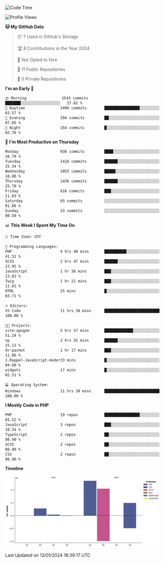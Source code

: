 <!--START_SECTION:waka-->
![Code Time](http://img.shields.io/badge/Code%20Time-1%2C450%20hrs%2056%20mins-blue)

![Profile Views](http://img.shields.io/badge/Profile%20Views-73-blue)

**🐱 My GitHub Data** 

> 📦 ? Used in GitHub's Storage 
 > 
> 🏆 8 Contributions in the Year 2024
 > 
> 🚫 Not Opted to Hire
 > 
> 📜 11 Public Repositories 
 > 
> 🔑 0 Private Repositories 
 > 
**I'm an Early 🐤** 

```text
🌞 Morning                1543 commits        ███████░░░░░░░░░░░░░░░░░░   27.62 % 
🌆 Daytime                3496 commits        ████████████████░░░░░░░░░   62.57 % 
🌃 Evening                394 commits         ██░░░░░░░░░░░░░░░░░░░░░░░   07.05 % 
🌙 Night                  154 commits         █░░░░░░░░░░░░░░░░░░░░░░░░   02.76 % 
```
📅 **I'm Most Productive on Thursday** 

```text
Monday                   938 commits         ████░░░░░░░░░░░░░░░░░░░░░   16.79 % 
Tuesday                  1416 commits        ██████░░░░░░░░░░░░░░░░░░░   25.34 % 
Wednesday                1055 commits        █████░░░░░░░░░░░░░░░░░░░░   18.88 % 
Thursday                 1436 commits        ██████░░░░░░░░░░░░░░░░░░░   25.70 % 
Friday                   616 commits         ███░░░░░░░░░░░░░░░░░░░░░░   11.03 % 
Saturday                 93 commits          ░░░░░░░░░░░░░░░░░░░░░░░░░   01.66 % 
Sunday                   33 commits          ░░░░░░░░░░░░░░░░░░░░░░░░░   00.59 % 
```


📊 **This Week I Spent My Time On** 

```text
🕑︎ Time Zone: UTC

💬 Programming Languages: 
PHP                      4 hrs 49 mins       ██████████░░░░░░░░░░░░░░░   41.51 % 
SCSS                     2 hrs 47 mins       ██████░░░░░░░░░░░░░░░░░░░   23.95 % 
JavaScript               1 hr 36 mins        ███░░░░░░░░░░░░░░░░░░░░░░   13.83 % 
Twig                     1 hr 21 mins        ███░░░░░░░░░░░░░░░░░░░░░░   11.65 % 
HTML                     25 mins             █░░░░░░░░░░░░░░░░░░░░░░░░   03.71 % 

🔥 Editors: 
VS Code                  11 hrs 38 mins      █████████████████████████   100.00 % 

🐱‍💻 Projects: 
site-apogee              5 hrs 57 mins       █████████████░░░░░░░░░░░░   51.24 % 
np                       2 hrs 55 mins       ██████░░░░░░░░░░░░░░░░░░░   25.12 % 
dr-pachet                1 hr 17 mins        ███░░░░░░░░░░░░░░░░░░░░░░   11.06 % 
1.Rappel-JavaScript-moder33 mins             █░░░░░░░░░░░░░░░░░░░░░░░░   04.80 % 
widgets                  17 mins             █░░░░░░░░░░░░░░░░░░░░░░░░   02.51 % 

💻 Operating System: 
Windows                  11 hrs 38 mins      █████████████████████████   100.00 % 
```

**I Mostly Code in PHP** 

```text
PHP                      19 repos            ████████████████░░░░░░░░░   65.52 % 
JavaScript               3 repos             ███░░░░░░░░░░░░░░░░░░░░░░   10.34 % 
TypeScript               2 repos             ██░░░░░░░░░░░░░░░░░░░░░░░   06.90 % 
SCSS                     2 repos             ██░░░░░░░░░░░░░░░░░░░░░░░   06.90 % 
CSS                      2 repos             ██░░░░░░░░░░░░░░░░░░░░░░░   06.90 % 
```



**Timeline**

![Lines of Code chart](https://raw.githubusercontent.com/tahar-elgunaoui/tahar-elgunaoui/main/assets/bar_graph.png)


 Last Updated on 13/01/2024 18:39:17 UTC
<!--END_SECTION:waka-->
